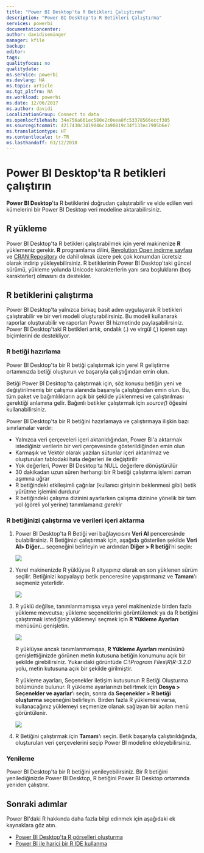 ```yaml
---
title: "Power BI Desktop'ta R Betikleri Çalıştırma"
description: "Power BI Desktop'ta R Betikleri Çalıştırma"
services: powerbi
documentationcenter: 
author: davidiseminger
manager: kfile
backup: 
editor: 
tags: 
qualityfocus: no
qualitydate: 
ms.service: powerbi
ms.devlang: NA
ms.topic: article
ms.tgt_pltfrm: NA
ms.workload: powerbi
ms.date: 12/06/2017
ms.author: davidi
LocalizationGroup: Connect to data
ms.openlocfilehash: 34e756a661ec580e2c0eea8fc53378566eccf305
ms.sourcegitcommit: 4217430c3419046c3a90819c34f133ec7905b6e7
ms.translationtype: HT
ms.contentlocale: tr-TR
ms.lasthandoff: 03/12/2018
---
```

# <a name="run-r-scripts-in-power-bi-desktop"></a>Power BI Desktop'ta R betikleri çalıştırın
**Power BI Desktop**'ta R betiklerini doğrudan çalıştırabilir ve elde edilen veri kümelerini bir Power BI Desktop veri modeline aktarabilirsiniz.

## <a name="install-r"></a>R yükleme
Power BI Desktop'ta R betikleri çalıştırabilmek için yerel makinenize **R** yüklemeniz gerekir. **R** programlama dilini, [Revolution Open indirme sayfası](https://mran.revolutionanalytics.com/download/) ve [CRAN Repository](https://cran.r-project.org/bin/windows/base/) de dahil olmak üzere pek çok konumdan ücretsiz olarak indirip yükleyebilirsiniz. R betiklerinin Power BI Desktop'taki güncel sürümü, yükleme yolunda Unicode karakterlerin yanı sıra boşlukların (boş karakterler) olmasını da destekler.

## <a name="run-r-scripts"></a>R betiklerini çalıştırma
Power BI Desktop’ta yalnızca birkaç basit adım uygulayarak R betikleri çalıştırabilir ve bir veri modeli oluşturabilirsiniz. Bu modeli kullanarak raporlar oluşturabilir ve raporları Power BI hizmetinde paylaşabilirsiniz. Power BI Desktop'taki R betikleri artık, ondalık (.) ve virgül (,) içeren sayı biçimlerini de destekliyor.

### <a name="prepare-an-r-script"></a>R betiği hazırlama
Power BI Desktop'ta bir R betiği çalıştırmak için yerel R geliştirme ortamınızda betiği oluşturun ve başarıyla çalıştığından emin olun.

Betiği Power BI Desktop'ta çalıştırmak için, söz konusu betiğin yeni ve değiştirilmemiş bir çalışma alanında başarıyla çalıştığından emin olun. Bu, tüm paket ve bağımlılıkların açık bir şekilde yüklenmesi ve çalıştırılması gerektiği anlamına gelir. Bağımlı betikler çalıştırmak için *source()* öğesini kullanabilirsiniz.

Power BI Desktop'ta bir R betiğini hazırlamaya ve çalıştırmaya ilişkin bazı sınırlamalar vardır:

* Yalnızca veri çerçeveleri içeri aktarıldığından, Power BI'a aktarmak istediğiniz verilerin bir veri çerçevesinde gösterildiğinden emin olun
* Karmaşık ve Vektör olarak yazılan sütunlar içeri aktarılmaz ve oluşturulan tablodaki hata değerleri ile değiştirilir
* Yok değerleri, Power BI Desktop'ta NULL değerlere dönüştürülür
* 30 dakikadan uzun süren herhangi bir R betiği çalıştırma işlemi zaman aşımına uğrar
* R betiğindeki etkileşimli çağrılar (kullanıcı girişinin beklenmesi gibi) betik yürütme işlemini durdurur
* R betiğindeki çalışma dizinini ayarlarken çalışma dizinine yönelik bir tam yol (göreli yol yerine) tanımlamanız *gerekir*

### <a name="run-your-r-script-and-import-data"></a>R betiğinizi çalıştırma ve verileri içeri aktarma
1. Power BI Desktop'ta R Betiği veri bağlayıcısını **Veri Al** penceresinde bulabilirsiniz. R Betiğinizi çalıştırmak için, aşağıda gösterilen şekilde **Veri Al&gt; Diğer...** seçeneğini belirleyin ve ardından **Diğer &gt; R betiği**’ni seçin:
   
   ![](media/desktop-r-scripts/r-scripts-1.png)
2. Yerel makinenizde R yüklüyse R altyapınız olarak en son yüklenen sürüm seçilir. Betiğinizi kopyalayıp betik penceresine yapıştırmanız ve **Tamam**'ı seçmeniz yeterlidir.
   
   ![](media/desktop-r-scripts/r-scripts-2.png)
3. R yüklü değilse, tanımlanmamışsa veya yerel makinenizde birden fazla yükleme mevcutsa; yükleme seçeneklerini görüntülemek ya da R betiğini çalıştırmak istediğiniz yüklemeyi seçmek için **R Yükleme Ayarları** menüsünü genişletin.
   
   ![](media/desktop-r-scripts/r-scripts-3.png)
   
   R yüklüyse ancak tanımlanmamışsa, **R Yükleme Ayarları** menüsünü genişlettiğinizde görünen metin kutusuna betiğin konumunu açık bir şekilde girebilirsiniz. Yukarıdaki görüntüde *C:\Program Files\R\R-3.2.0* yolu, metin kutusuna açık bir şekilde girilmiştir.
   
   R yükleme ayarları, Seçenekler iletişim kutusunun R Betiği Oluşturma bölümünde bulunur. R yükleme ayarlarınızı belirtmek için **Dosya > Seçenekler ve ayarlar**’ı seçin, sonra da **Seçenekler > R betiği oluşturma** seçeneğini belirleyin. Birden fazla R yüklemesi varsa, kullanacağınız yüklemeyi seçmenize olanak sağlayan bir açılan menü görüntülenir.
   
   ![](media/desktop-r-scripts/r-scripts-4.png)
4. R Betiğini çalıştırmak için **Tamam**'ı seçin. Betik başarıyla çalıştırıldığında, oluşturulan veri çerçevelerini seçip Power BI modeline ekleyebilirsiniz.

### <a name="refresh"></a>Yenileme
Power BI Desktop'ta bir R betiğini yenileyebilirsiniz. Bir R betiğini yenilediğinizde Power BI Desktop, R betiğini Power BI Desktop ortamında yeniden çalıştırır.

## <a name="next-steps"></a>Sonraki adımlar
Power BI'daki R hakkında daha fazla bilgi edinmek için aşağıdaki ek kaynaklara göz atın.

* [Power BI Desktop'ta R görselleri oluşturma](desktop-r-visuals.md)
* [Power BI ile harici bir R IDE kullanma](desktop-r-ide.md)

